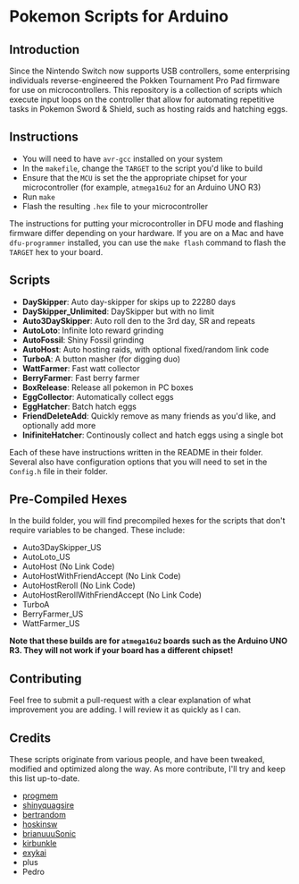 # Pokemon Scripts for Arduino

## Introduction
Since the Nintendo Switch now supports USB controllers, some enterprising individuals reverse-engineered the Pokken Tournament Pro Pad firmware for use on microcontrollers. This repository is a collection of scripts which execute input loops on the controller that allow for automating repetitive tasks in Pokemon Sword & Shield, such as hosting raids and hatching eggs.

## Instructions
* You will need to have `avr-gcc` installed on your system
* In the `makefile`, change the `TARGET` to the script you'd like to build
* Ensure that the `MCU` is set the the appropriate chipset for your microcontroller (for example, `atmega16u2` for an Arduino UNO R3)
* Run `make`
* Flash the resulting `.hex` file to your microcontroller

The instructions for putting your microcontroller in DFU mode and flashing firmware differ depending on your hardware. If you are on a Mac and have `dfu-programmer` installed, you can use the `make flash` command to flash the `TARGET` hex to your board.

## Scripts
* **DaySkipper**: Auto day-skipper for skips up to 22280 days
* **DaySkipper_Unlimited**: DaySkipper but with no limit
* **Auto3DaySkipper**: Auto roll den to the 3rd day, SR and repeats
* **AutoLoto**: Infinite loto reward grinding
* **AutoFossil**: Shiny Fossil grinding
* **AutoHost**: Auto hosting raids, with optional fixed/random link code
* **TurboA**: A button masher (for digging duo)
* **WattFarmer**: Fast watt collector
* **BerryFarmer**: Fast berry farmer
* **BoxRelease**: Release all pokemon in PC boxes
* **EggCollector**: Automatically collect eggs
* **EggHatcher**: Batch hatch eggs
* **FriendDeleteAdd**: Quickly remove as many friends as you'd like, and optionally add more
* **InifiniteHatcher**: Continously collect and hatch eggs using a single bot

Each of these have instructions written in the README in their folder. Several also have configuration options that you will need to set in the `Config.h` file in their folder.

## Pre-Compiled Hexes
In the build folder, you will find precompiled hexes for the scripts that don't require variables to be changed.  These include:
* Auto3DaySkipper_US
* AutoLoto_US
* AutoHost (No Link Code)
* AutoHostWithFriendAccept (No Link Code)
* AutoHostReroll (No Link Code)
* AutoHostRerollWithFriendAccept (No Link Code)
* TurboA
* BerryFarmer_US
* WattFarmer_US

**Note that these builds are for `atmega16u2` boards such as the Arduino UNO R3. They will not work if your board has a different chipset!**

## Contributing
Feel free to submit a pull-request with a clear explanation of what improvement you are adding. I will review it as quickly as I can.

## Credits
These scripts originate from various people, and have been tweaked, modified and optimized along the way. As more contribute, I'll try and keep this list up-to-date.

* [progmem](https://github.com/progmem)
* [shinyquagsire](https://github.com/shinyquagsire23)
* [bertrandom](https://github.com/bertrandom)
* [hoskinsw](https://github.com/hoskinsw)
* [brianuuuSonic](https://www.youtube.com/channel/UCHV0EP9TifKSo7RERIbY1QA)
* [kirbunkle](https://github.com/kirbunkle)
* [exykai](https://github.com/exykai)
* plus
* Pedro
